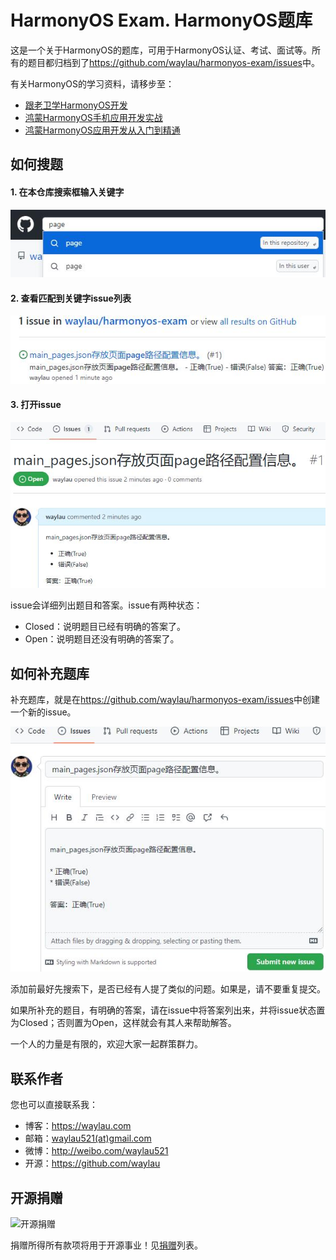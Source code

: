 # HarmonyOS Exam. HarmonyOS题库

这是一个关于HarmonyOS的题库，可用于HarmonyOS认证、考试、面试等。所有的题目都归档到了<https://github.com/waylau/harmonyos-exam/issues>中。

有关HarmonyOS的学习资料，请移步至：

* [跟老卫学HarmonyOS开发](https://github.com/waylau/harmonyos-tutorial)
* [鸿蒙HarmonyOS手机应用开发实战](https://waylau.com/about-harmonyos-mobile-application-development-book/)
* [鸿蒙HarmonyOS应用开发从入门到精通](https://github.com/waylau/harmonyos-tutorial)


## 如何搜题

#### 1. 在本仓库搜索框输入关键字

![](images/002.jpg)

#### 2. 查看匹配到关键字issue列表

![](images/003.jpg)


#### 3. 打开issue

![](images/004.jpg)

issue会详细列出题目和答案。issue有两种状态：

* Closed：说明题目已经有明确的答案了。
* Open：说明题目还没有明确的答案了。

## 如何补充题库

补充题库，就是在<https://github.com/waylau/harmonyos-exam/issues>中创建一个新的issue。


![](images/001.jpg)

添加前最好先搜索下，是否已经有人提了类似的问题。如果是，请不要重复提交。

如果所补充的题目，有明确的答案，请在issue中将答案列出来，并将issue状态置为Closed；否则置为Open，这样就会有其人来帮助解答。

一个人的力量是有限的，欢迎大家一起群策群力。



## 联系作者

您也可以直接联系我：

* 博客：https://waylau.com
* 邮箱：[waylau521(at)gmail.com](mailto:waylau521@gmail.com)
* 微博：http://weibo.com/waylau521
* 开源：https://github.com/waylau



## 开源捐赠



![开源捐赠](https://waylau.com/images/showmethemoney-sm.jpg)

捐赠所得所有款项将用于开源事业！见[捐赠](https://waylau.com/donate)列表。